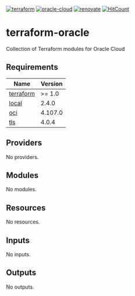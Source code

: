 [![terraform](https://img.shields.io/badge/Terraform-purple?style=for-the-badge&logo=terraform)](https://www.terraform.io/)
[![oracle-cloud](https://img.shields.io/badge/Oracle-cloud-red?style=for-the-badge&logo=oracle)](https://www.oracle.com/cloud/)
[![renovate](https://img.shields.io/badge/renovate-enabled-brightgreen?style=for-the-badge&logo=renovatebot)](https://github.com/renovatebot/renovate)
[![HitCount](https://hits.dwyl.com/qman-being/terraform-oracle.svg?style=flat-square&show=unique)](http://hits.dwyl.com/qman-being/terraform-oracle)

# terraform-oracle
Collection of Terraform modules for Oracle Cloud
<!-- BEGINNING OF PRE-COMMIT-TERRAFORM DOCS HOOK -->
## Requirements

| Name | Version |
|------|---------|
| <a name="requirement_terraform"></a> [terraform](#requirement\_terraform) | >= 1.0 |
| <a name="requirement_local"></a> [local](#requirement\_local) | 2.4.0 |
| <a name="requirement_oci"></a> [oci](#requirement\_oci) | 4.107.0 |
| <a name="requirement_tls"></a> [tls](#requirement\_tls) | 4.0.4 |

## Providers

No providers.

## Modules

No modules.

## Resources

No resources.

## Inputs

No inputs.

## Outputs

No outputs.
<!-- END OF PRE-COMMIT-TERRAFORM DOCS HOOK -->
